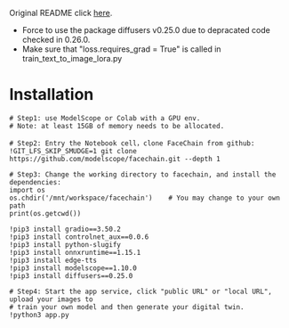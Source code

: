 Original README click [here](url="https://github.com/elementlo/facechain/blob/main/README_ORI.md").

* Force to use the package diffusers v0.25.0 due to depracated code checked in 0.26.0.
* Make sure that "loss.requires_grad = True" is called in train_text_to_image_lora.py

# Installation
```
# Step1: use ModelScope or Colab with a GPU env.
# Note: at least 15GB of memory needs to be allocated.

# Step2: Entry the Notebook cell，clone FaceChain from github:
!GIT_LFS_SKIP_SMUDGE=1 git clone https://github.com/modelscope/facechain.git --depth 1

# Step3: Change the working directory to facechain, and install the dependencies:
import os
os.chdir('/mnt/workspace/facechain')    # You may change to your own path
print(os.getcwd())

!pip3 install gradio==3.50.2
!pip3 install controlnet_aux==0.0.6
!pip3 install python-slugify
!pip3 install onnxruntime==1.15.1
!pip3 install edge-tts
!pip3 install modelscope==1.10.0
!pip3 install diffusers==0.25.0

# Step4: Start the app service, click "public URL" or "local URL", upload your images to 
# train your own model and then generate your digital twin.
!python3 app.py
```
